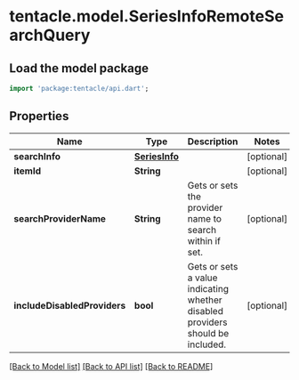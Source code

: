 # tentacle.model.SeriesInfoRemoteSearchQuery

## Load the model package
```dart
import 'package:tentacle/api.dart';
```

## Properties
Name | Type | Description | Notes
------------ | ------------- | ------------- | -------------
**searchInfo** | [**SeriesInfo**](SeriesInfo.md) |  | [optional] 
**itemId** | **String** |  | [optional] 
**searchProviderName** | **String** | Gets or sets the provider name to search within if set. | [optional] 
**includeDisabledProviders** | **bool** | Gets or sets a value indicating whether disabled providers should be included. | [optional] 

[[Back to Model list]](../README.md#documentation-for-models) [[Back to API list]](../README.md#documentation-for-api-endpoints) [[Back to README]](../README.md)


